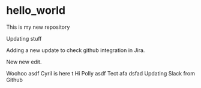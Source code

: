 # hello_world
This is my new repository

Updating stuff

Adding a new update to check github integration in Jira. 

New new edit.

Woohoo
asdf
Cyril is here
t
Hi Polly
asdf
Tect
afa
dsfad
Updating Slack from Github
